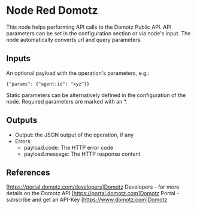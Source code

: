 # Node Red Domotz

This node helps performing API calls to the Domotz Public API. API parameters can be set in the configuration section
or via node's input. The node automatically converts url and query parameters.

## Inputs

An optional payload with the operation's parameters, e.g.:

```{"params": {"agent:id": "xyz"}}```

Static parameters can be alternatively defined in the configuration of the node. Required parameters are marked with an *.

## Outputs

* Output: the JSON output of the operation, if any
* Errors:
  * payload.code: The HTTP error code
  * payload.message: The HTTP response content

## References

[https://portal.domotz.com/developers]Domotz Developers</a> - for more details on the Domotz API
[https://portal.domotz.com]Domotz Portal - subscribe and get an API-Key
[https://www.domotz.com]Domotz